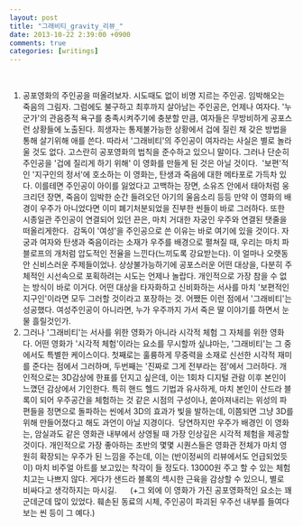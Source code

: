 ```yaml
---
layout: post
title: "그래비티_gravity_리뷰_"
date: 2013-10-22 2:39:00 +0900
comments: true 
categories: [writings] 
---
```

 
 
 
1. 공포영화의 주인공을 떠올려보자. 시도때도 없이 비명 지르는 주인공. 임박해오는 죽음의 그림자. 그럼에도 불구하고 최후까지 살아남는 주인공은, 언제나 여자다. '누군가'의 관음증적 욕구를 충족시켜주기에 충분할 만큼, 여자들은 무방비하게 공포스런 상황들에 노출된다. 희생자는 통제불가능한 상황에서 겁에 질린 채 갖은 방법을 통해 살기위해 애를 쓴다. 따라서 '그래비티'의 주인공이 여자라는 사실은 별로 놀라울 것도 없다. 고스란히 공포영화의 법칙을 준수하고 있으니 말이다.
그러나 단순히 주인공을 '겁에 질리게 하기 위해' 이 영화를 만들게 된 것은 아닐 것이다.  '보편'적인 '지구인의 정서'에 호소하는 이 영화는, 탄생과 죽음에 대한 메타포로 가득차 있다. 이를테면 주인공이 아이를 잃었다고 고백하는 장면, 소유즈 안에서 태아처럼 웅크리던 장면, 죽음이 임박한 순간 들려오던 아기의 울음소리 등등 만약 이 영화의 배경이 우주가 아니었다면 이미 폐기처분되었을 진부한 씬들이 바로 그러하다. 또한 시종일관 주인공이 연결되어 있던 끈은, 마치 거대한 자궁인 우주와 연결된 탯줄을 떠올리게한다. 
감독이 '여성'을 주인공으로 쓴 이유는 바로 여기에 있을 것이다. 자궁과 여자와 탄생과 죽음이라는 소재가 우주를 배경으로 펼쳐질 때, 우리는 마치 파블로프의 개처럼 압도적인 전율을 느낀다(느끼도록 강요받는다). 이 얼마나 오랫동안 신비스러운 주제들이었나. 상상불가능하기에 공포스러운 어떤 대상을, 다분히 주체적인 시선속으로 포획하려는 시도는 언제나 놀랍다. 개인적으로 가장 참을 수 없는 방식이 바로 이거다. 어떤 대상을 타자화하고 신비화하는 서사를 마치 '보편적인 지구인'이라면 모두 그러할 것이라고 포장하는 것. 어쨌든 이런 점에서 '그래비티'는 성공했다. 여성주인공이 아니라면, 누가 우주까지 가서 죽은 딸 이야기를 하면서 눈물 흘릴것인가. 
 
2. 그러나 '그래비티'는 서사를 위한 영화가 아니라 시각적 체험 그 자체를 위한 영화다. 어떤 영화가 '시각적 체험'이라는 요소를 무시할까 싶냐마는, '그래비티'는 그 중에서도 특별한 케이스이다. 첫째로는 훌륭하게 무중력을 소재로 신선한 시각적 재미를 준다는 점에서 그러하며, 두번째는 '진짜로 그게 전부라는 점'에서 그러하다. 개인적으로는 3D감상에 한표를 던지고 싶은데, 이는 1회차 디지털 관람 이후 본인이 느꼈던 감상에서 기인한다. 특히 핸드 헬드 기법과 유사하게, 마치 본인이 산드라 블록이 되어 우주공간을 체험하는 것 같은 시점의 구성이나, 쏟아져내리는 위성의 파편들을 정면으로 돌파하는 씬에서 3D의 효과가 빛을 발하는데, 이쯤되면 그냥 3D를 위해 만들어졌다고 해도 과언이 아닐 지경이다. 
당연하지만 우주가 배경인 이 영화는, 암실과도 같은 영화관 내부에서 상영될 때 가장 인상깊은 시각적 체험을 제공할 것이다. 개인적으로 가장 좋아하는 초반의 몇몇 시퀀스들은 영화관 전체가 마치 영원히 확장되는 우주가 된 느낌을 주는데, 이는 (반이정씨의 리뷰에서도 언급되었듯이) 마치 비주얼 아트를 보고있는 착각이 들 정도다. 13000원 주고 할 수 있는 체험치고는 나쁘지 않다. 게다가 샌드라 블록의 섹시한 근육을 감상할 수 있으니, 별로 비싸다고 생각하지는 마시길. 
 
 
(+그 외에 이 영화가 가진 공포영화적인 요소는 꽤 군데군데 많이 있었다. 훼손된 동료의 시체, 주인공이 파괴된 우주선 내부를 들여다 보는 씬 등이 그 예다.)
